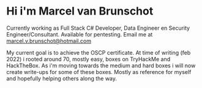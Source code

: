 # Hi i'm Marcel van Brunschot
Currently working as Full Stack C# Developer, Data Engineer en Security Engineer/Consultant.
Available for pentesting. Email me at marcel.v.brunschot@hotmail.com

My current goal is to achieve the OSCP certificate. At time of writing (feb 2022) i rooted around 70, mostly easy, boxes on TryHackMe and HackTheBox. As i'm moving towards the medium and hard boxes i will now create write-ups for some of these boxes. Mostly as reference for myself and hopefully helping others along the way.
